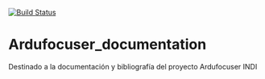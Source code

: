 [![Build Status](https://travis-ci.org/josemlp91/ardufocuser_documentations.svg?branch=master)](https://travis-ci.org/josemlp91/ardufocuser_documentations)


# Ardufocuser_documentation
Destinado a la documentación y bibliografía del proyecto Ardufocuser INDI
